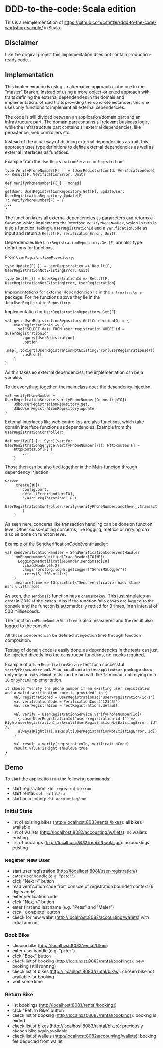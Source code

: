# DDD-to-the-code: Scala edition

This is a reimplementation of <https://github.com/cstettler/ddd-to-the-code-workshop-sample/> in Scala.

## Disclaimer

Like the original project this implementation does not contain production-ready code.

## Implementation

This implementation is using an alternative approach to the one in the "master" Branch.
Instead of using a more object-oriented approach with traits defining the external dependencies in
the domain and implementations of said traits providing the concrete instances, this
one uses only functions to implement all external dependencies.

The code is still divided between an application/domain part and an infrastructure part.
The domain part contains all relevant business logic, while the infrastructure part contains
all external dependencies, like persistence, web controllers etc.

Instead of the usual way of defining external dependencies as trait, this approach uses 
type definitions to define external dependencies as well as external interfaces as functions.

Example from the `UserRegistrationService` in `Registration`:

```
type VerifyPhoneNumber[F[_]] = (UserRegistrationId, VerificationCode) => Result[F, VerificationError, Unit]

def verifyPhoneNumber[F[_] : Monad]
(
getUser: UserRegistrationRepository.Get[F], updateUser: UserRegistrationRepository.Update[F]
): VerifyPhoneNumber[F] = {
...
}
```

The function takes all external dependencies as parameters and returns a function which
implements the interface `VerifyPhoneNumber`, which in turn is also a function, taking
a `UserRegistrationId` and a `VerificationCode` as input and return a `Result[F, VerificationError, Unit]`.

Dependencies like `UserRegistrationRepository.Get[F]` are also type definitions for functions.

From `UserRegistrationRepository`:

```
type Update[F[_]] = UserRegistration => Result[F, UserRegistrationNotExistingError, Unit]

type Get[F[_]] = UserRegistrationId => Result[F, UserRegistrationNotExistingError, UserRegistration]
```

Implementations for external dependencies lie in the `infrastructure` package. For the functions
above they lie in the `JdbcUserRegistrationRepository`.

Implementation for `UserRegistrationRepository.Get[F]`:

```
val get: UserRegistrationRepository.Get[ConnectionIO] = {
    userRegistrationId => {
      sql"SELECT data FROM user_registration WHERE id = $userRegistrationId"
        .query[UserRegistration]
        .option
        .map(_.toRight(UserRegistrationNotExistingError(userRegistrationId)))
        .asResult
    }
}
```

As this takes no external dependencies, the implementation can be a variable.

To tie everything together, the main class does the dependency injection.

```
val verifyPhoneNumber = UserRegistrationService.verifyPhoneNumber[ConnectionIO](
    JdbcUserRegistrationRepository.get,
    JdbcUserRegistrationRepository.update
)
```

External interfaces like web controllers are also functions, which take domain interface
functions as dependencies. Example from the `UserRegistrationController`:

```
def verify[F[_] : Sync](verify: UserRegistrationService.VerifyPhoneNumber[F]): HttpRoutes[F] =
    HttpRoutes.of[F] {
        ...
    }
```

Those then can be also tied together in the Main-function through dependency injection:

```
Server
    .create[IO](
        config.port,
        defaultErrorHandler[IO],
        "/user-registration" -> (
            UserRegistrationController.verify(verifyPhoneNumber.andThen(_.transact[IO]))
        )
    )
```

As seen here, concerns like transaction handling can be done on function level.
Other cross-cutting concerns, like logging, metrics or retrying can also be done on function level.

Example of the SendVerificationCodeEventHandler:

```
val sendVerificationHandler = SendVerificationCodeEventHandler
    .onPhoneNumberVerified[TraceReader[IO]#R](
      LoggingSmsNotificationSender.sendSmsTo[IO]
        .chaosMonkey(0.2)
        .logErrors(org.log4s.getLogger("SendSMSLogger"))
        .retry(3, 500.millis)
    )
    .measure(time => IO(println(s"Send verification had: $time ns")).liftTrace)
```

As seen, the `sendSmsTo` function has a `chaosMonkey`. This just simulates an error in 20%
of the cases. Also if the function fails errors are logged to the console and the function is automatically
retried for 3 times, in an interval of 500 milliseconds.

The function `onPhoneNumberVerified` is also measuered and the result also logged to the console.

All those concerns can be defined at injection time through function composition.

Testing of domain code is easily done, as dependencies in the tests can just
be injected directly into the constructor functions, no mocks required.

Example of a `UserRegistrationService` test for a successful `verifyPhoneNumber` call.
Also, as all code in the `application` package does only rely on `cats.Monad`
tests can be run with the `Id` monad, not relying on a `IO` or `SyncIO`
implementation.

```
it should "verify the phone number if an existing user registration and a valid verification code is provided" in {
    val registrationId = UserRegistrationId("user-registration-id-1")
    val verificationCode = VerificationCode("123456")
    val userRegistration = TestRegistrations.default
    
    val verify = UserRegistrationService.verifyPhoneNumber[Id](
      { case UserRegistrationId("user-registration-id-1") => Right(userRegistration).asResult[UserRegistrationNotExistingError, Id] },
      always(Right(()).asResult[UserRegistrationNotExistingError, Id])
    )
    
    val result = verify(registrationId, verificationCode)
    result.value.isRight shouldBe true
}
```

## Demo

To start the application run the following commands:

- start registration: `sbt registration/run`
- start rental: `sbt rental/run`
- start accounting: `sbt accounting/run`

### Initial State
- list of existing bikes (<http://localhost:8083/rental/bikes>): all bikes available 
- list of wallets (<http://localhost:8082/accounting/wallets>): no wallets existing
- list of bookings (<http://localhost:8083/rental/bookings>): no bookings existing

### Register New User
- start user registration (<http://localhost:8081/user-registration/>)
- enter user handle (e.g. "peter")
- click "Next >" button
- read verification code from console of registration bounded context (6 digits code)
- enter verification code
- click "Next >" button
- enter first and last name (e.g. "Peter" and "Meier")
- click "Complete" button
- check for new wallet (<http://localhost:8082/accounting/wallets>) with initial amount

### Book Bike
- choose bike (<http://localhost:8083/rental/bikes>)
- enter user handle (e.g. "peter")
- click "Book" button
- check list of booking (<http://localhost:8083/rental/bookings>): new booking (still running)
- check list of bikes (<http://localhost:8083/rental/bikes>): chosen bike not available for booking
- wait some time

### Return Bike
- list bookings (<http://localhost:8083/rental/bookings>)
- click "Return Bike" button
- check list of booking (<http://localhost:8083/rental/bookings>): booking is ended
- check list of bikes (<http://localhost:8083/rental/bikes>): previously chosen bike again available
- check list of wallets (<http://localhost:8082/accounting/wallets>): booking fee deducted from wallet
